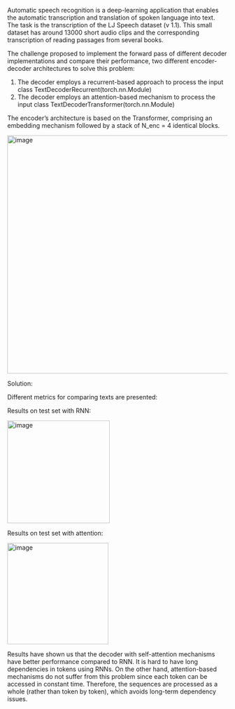 Automatic speech recognition is a deep-learning application that enables the automatic transcription and translation of spoken language into text.
The task is the transcription of the LJ Speech dataset (v 1.1).
This small dataset has around 13000 short audio clips and the corresponding transcription of reading passages from several books.

The challenge proposed to implement the forward pass of different decoder implementations and compare their performance,
two different encoder-decoder architectures to solve this problem:
  1. The decoder employs a recurrent-based approach to process the input
     class TextDecoderRecurrent(torch.nn.Module)
  3. The decoder employs an attention-based mechanism to process the input
     class TextDecoderTransformer(torch.nn.Module)

The encoder’s architecture is based on the Transformer, comprising an embedding mechanism followed by a stack of N_enc = 4 identical blocks.

<img width="543" alt="image" src="https://github.com/tomerkl22/Automatic-Speech-Recognition/assets/94317058/cdf91d72-b24f-4414-aa43-9570fee17a74">



Solution: 

Different metrics for comparing texts are presented:

  Results on test set with RNN:
  
  <img width="234" alt="image" src="https://github.com/tomerkl22/Automatic-Speech-Recognition/assets/94317058/1b74f8f2-77c7-4e6b-a3c7-2559ded9937c">
  
  Results on test set with attention:
  
  <img width="231" alt="image" src="https://github.com/tomerkl22/Automatic-Speech-Recognition/assets/94317058/21ca852e-aff5-4e6d-b59e-67373ee98ae8">


Results have shown us that the decoder with self-attention mechanisms have better performance compared to RNN.
It is hard to have long dependencies in tokens using RNNs. On the other hand, attention-based mechanisms do not suffer from this problem since each token can be accessed in constant time. Therefore, the sequences are processed as a whole (rather than token by token), which avoids long-term dependency issues.

